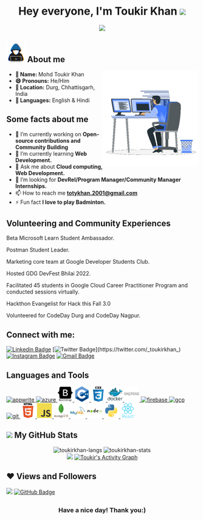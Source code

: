 <h1 align="center">Hey everyone, I'm Toukir Khan <img src="https://media.giphy.com/media/hvRJCLFzcasrR4ia7z/giphy.gif" width="35"></h1>
<p align="center">
  <a href="https://github.com/DenverCoder1/readme-typing-svg"><img src="https://readme-typing-svg.herokuapp.com?font=Time+New+Roman&color=%23C8BE25&size=25&center=true&vCenter=true&width=600&height=100&lines=Computer+Science+Student;Co-founder+at+Codeweb+Community;Frontend+Developer;Open-source+Contributor;Community+builder;Always+learning+new+things"></a>

## <picture><img src = "https://github.com/toukirkhan/toukirkhan/blob/main/assets/about_me.gif?raw=true" width = 50px></picture> About me
<picture> <img align="right" src="https://github.com/toukirkhan/toukirkhan/blob/main/assets/Right_Side.gif?raw=true" width = 250px></picture>

<ul>
  <li><b>👤 Name: </b> Mohd Toukir Khan</li>
  <li><b>😄 Pronouns:</b>  He/Him</li>
  <li><b>📍 Location:</b> Durg, Chhattisgarh, India</li>
  <li><b>📣 Languages:</b> English & Hindi</li>
</ul>



## Some facts about me
- 🔭 I’m currently working on **Open-source contributions and Community Building**
- 🌱 I’m currently learning **Web Development.**
- 💬 Ask me about **Cloud computing, Web Development.**
- 🤝 I’m looking for **DevRel/Program Manager/Community Manager Internships.**
- 📫 How to reach me **totykhan.2001@gmail.com**
- ⚡ Fun fact **I love to play Badminton.**

## Volunteering and Community Experiences
Beta Microsoft Learn Student Ambassador.

Postman Student Leader.

Marketing core team at Google Developer Students Club.

Hosted GDG DevFest Bhilai 2022.

Facilitated 45 students in Google Cloud Career Practitioner Program and conducted sessions virtually.

Hackthon Evangelist for Hack this Fall 3.0

Volunteered for CodeDay Durg and CodeDay Nagpur.

## Connect with me:
<p align="center">

[![Linkedin Badge](https://img.shields.io/badge/-toukirkhan-blue?style=flat-square&logo=Linkedin&logoColor=white&link=https://www.linkedin.com/in/toukirkhan/)](https://www.linkedin.com/in/toukirkhan/)
[![Twitter Badge](https://img.shields.io/badge/-@__toukirkhan__-1ca0f1?style=flat-square&labelColor=1ca0f1&logo=twitter&logoColor=white&link=https://twitter.com/_toukirkhan_)](https://twitter.com/_toukirkhan_)
[![Instagram Badge](https://img.shields.io/badge/-@__.toukir__k-f56040?style=flat-square&logo=instagram&logoColor=white&link=https://instagram.com/_.toukir_k/)](https://instagram.com/_.toukir_k)
[![Gmail Badge](https://img.shields.io/badge/-totykhan.2001@gmail.com-db4437?style=flat-square&logo=Gmail&logoColor=white&link=mailto:totykhan.2001@gmail.com)](mailto:totykhan.2001@gmail.com)

</p>

## Languages and Tools
<p align="left"> <a href="https://appwrite.io" target="_blank" rel="noreferrer"> <img src="https://www.vectorlogo.zone/logos/appwriteio/appwriteio-icon.svg" alt="appwrite" width="40" height="40"/> </a> <a href="https://azure.microsoft.com/en-in/" target="_blank" rel="noreferrer"> <img src="https://www.vectorlogo.zone/logos/microsoft_azure/microsoft_azure-icon.svg" alt="azure" width="40" height="40"/> </a> <a href="https://getbootstrap.com" target="_blank" rel="noreferrer"> <img src="https://raw.githubusercontent.com/devicons/devicon/master/icons/bootstrap/bootstrap-plain-wordmark.svg" alt="bootstrap" width="40" height="40"/> </a> <a href="https://www.w3schools.com/cpp/" target="_blank" rel="noreferrer"> <img src="https://raw.githubusercontent.com/devicons/devicon/master/icons/cplusplus/cplusplus-original.svg" alt="cplusplus" width="40" height="40"/> </a> <a href="https://www.w3schools.com/css/" target="_blank" rel="noreferrer"> <img src="https://raw.githubusercontent.com/devicons/devicon/master/icons/css3/css3-original-wordmark.svg" alt="css3" width="40" height="40"/> </a> <a href="https://www.docker.com/" target="_blank" rel="noreferrer"> <img src="https://raw.githubusercontent.com/devicons/devicon/master/icons/docker/docker-original-wordmark.svg" alt="docker" width="40" height="40"/> </a> <a href="https://expressjs.com" target="_blank" rel="noreferrer"> <img src="https://raw.githubusercontent.com/devicons/devicon/master/icons/express/express-original-wordmark.svg" alt="express" width="40" height="40"/> </a> <a href="https://firebase.google.com/" target="_blank" rel="noreferrer"> <img src="https://www.vectorlogo.zone/logos/firebase/firebase-icon.svg" alt="firebase" width="40" height="40"/> </a> <a href="https://cloud.google.com" target="_blank" rel="noreferrer"> <img src="https://www.vectorlogo.zone/logos/google_cloud/google_cloud-icon.svg" alt="gcp" width="40" height="40"/> </a> <a href="https://git-scm.com/" target="_blank" rel="noreferrer"> <img src="https://www.vectorlogo.zone/logos/git-scm/git-scm-icon.svg" alt="git" width="40" height="40"/> </a> <a href="https://www.w3.org/html/" target="_blank" rel="noreferrer"> <img src="https://raw.githubusercontent.com/devicons/devicon/master/icons/html5/html5-original-wordmark.svg" alt="html5" width="40" height="40"/> </a> <a href="https://developer.mozilla.org/en-US/docs/Web/JavaScript" target="_blank" rel="noreferrer"> <img src="https://raw.githubusercontent.com/devicons/devicon/master/icons/javascript/javascript-original.svg" alt="javascript" width="40" height="40"/> </a> <a href="https://www.mongodb.com/" target="_blank" rel="noreferrer"> <img src="https://raw.githubusercontent.com/devicons/devicon/master/icons/mongodb/mongodb-original-wordmark.svg" alt="mongodb" width="40" height="40"/> </a> <a href="https://www.mysql.com/" target="_blank" rel="noreferrer"> <img src="https://raw.githubusercontent.com/devicons/devicon/master/icons/mysql/mysql-original-wordmark.svg" alt="mysql" width="40" height="40"/> </a> <a href="https://nodejs.org" target="_blank" rel="noreferrer"> <img src="https://raw.githubusercontent.com/devicons/devicon/master/icons/nodejs/nodejs-original-wordmark.svg" alt="nodejs" width="40" height="40"/> </a> <a href="https://www.python.org" target="_blank" rel="noreferrer"> <img src="https://raw.githubusercontent.com/devicons/devicon/master/icons/python/python-original.svg" alt="python" width="40" height="40"/> </a> <a href="https://reactjs.org/" target="_blank" rel="noreferrer"> <img src="https://raw.githubusercontent.com/devicons/devicon/master/icons/react/react-original-wordmark.svg" alt="react" width="40" height="40"/> </a> </p>


## <img src="https://media0.giphy.com/media/cNZqrH5IzOG0xrlWks/giphy.gif?cid=ecf05e47map255q427en9uprqc1sb0unjq5k4fnqg5pmhhs4&rid=giphy.gif&ct=s" width="50px"> My GitHub Stats
<div align="center">
<img height="150em" src="https://github-readme-stats.vercel.app/api/top-langs/?username=toukirkhan&layout=compact&show_icon=true&theme=algolia" alt="toukirkhan-langs"/>
<img height="150em" src="https://github-readme-stats.vercel.app/api/?username=toukirkhan&layout=compact&show_icon=true&theme=algolia" alt="toukirkhan-stats"/>
</div>
<div align="center">
  <img src="http://github-readme-streak-stats.herokuapp.com?user=toukirkhan&theme=algolia&background=0d1117&hide_border=true" />
  <a href="https://github.com/toukirkhan/github-readme-activity-graph"><img height="280em" alt="Toukir's Activity Graph" src="https://github-readme-activity-graph.cyclic.app/graph?username=toukirkhan&theme=algolia&bg_color=0D1117&color=5BCDEC&line=5BCDEC&point=FFFFFF&hide_border=true" /></a>	
</div>




## ❤ Views and Followers

![](https://komarev.com/ghpvc/?username=toukirkhane&color=blueviolet&bg_color=0D1117&color=5BCDEC&line=5BCDEC&point=FFFFFF&hide_border=true)
<a href="https://github.com/toukirkhan?tab=followers"><img src="https://img.shields.io/github/followers/toukirkhan?label=Followers&style=social" alt="GitHub Badge"></a>

## <h3 align="center"> Have a nice day! Thank you:) <h3>
